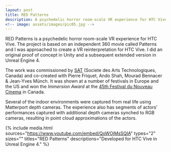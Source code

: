 ```yaml
---
layout: post
title: RED Patterns
description: A psychedelic horror room-scale VR experience for HTC Vive
<!-- image: assets/images/pic05.jpg -->
---
```

<!-- Links: -->
[l1]: http://sat.qc.ca/
[l4]: http://www.nouveaucinema.ca/en

RED Patterns is a psychedelic horror room-scale VR experience for HTC Vive. The project is based on an independent 360 movie called Patterns and I was approached to create a VR reinterpretation for HTC Vive. I did an original proof of concept in Unity and a subsequent extended version in Unreal Engine 4.

The work was commissioned by [SAT][l1] (Societe des Arts Technologiques, Canada) and co-created with Pierre Friquet, Ando Shah, Mourad Bennacer & Jean-Yves Münch. It was shown at a number of festivals in Europe and the US and won the *Immersion Award* at the [45th Festival du Nouveau Cinema][l4] in Canada.

Several of the indoor environments were captured from real life using Matterport depth cameras. The experience also has segments of actors’ performances captured with additional depth cameras synched to RGB cameras, resulting in point cloud approximations of the actors.

{% include media.html
  sources="https://www.youtube.com/embed/QoWOjMsSQIA"
  types="2"
  sizes=""
  titles="RED Patterns"
  descriptions="Developed for HTC Vive in Unreal Engine 4."
%}
